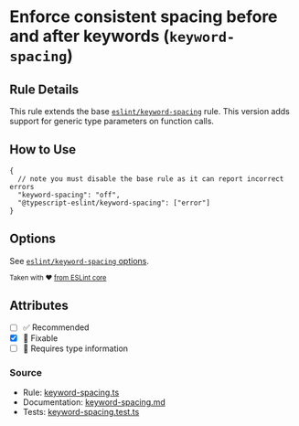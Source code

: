 # Enforce consistent spacing before and after keywords (`keyword-spacing`)

## Rule Details

This rule extends the base [`eslint/keyword-spacing`](https://eslint.org/docs/rules/keyword-spacing) rule.
This version adds support for generic type parameters on function calls.

## How to Use

```jsonc
{
  // note you must disable the base rule as it can report incorrect errors
  "keyword-spacing": "off",
  "@typescript-eslint/keyword-spacing": ["error"]
}
```

## Options

See [`eslint/keyword-spacing` options](https://eslint.org/docs/rules/keyword-spacing#options).

<sup>

Taken with ❤️ [from ESLint core](https://github.com/eslint/eslint/blob/main/docs/rules/keyword-spacing.md)

</sup>

## Attributes

- [ ] ✅ Recommended
- [x] 🔧 Fixable
- [ ] 💭 Requires type information

### Source

- Rule: [keyword-spacing.ts](https://github.com/typescript-eslint/typescript-eslint/blob/main/packages/eslint-plugin/src/rules/keyword-spacing.ts)
- Documentation: [keyword-spacing.md](https://github.com/typescript-eslint/typescript-eslint/blob/main/packages/eslint-plugin/docs/rules/keyword-spacing.md)
- Tests: [keyword-spacing.test.ts](https://github.com/typescript-eslint/typescript-eslint/blob/main/packages/eslint-plugin/tests/rules/keyword-spacing.test.ts)
